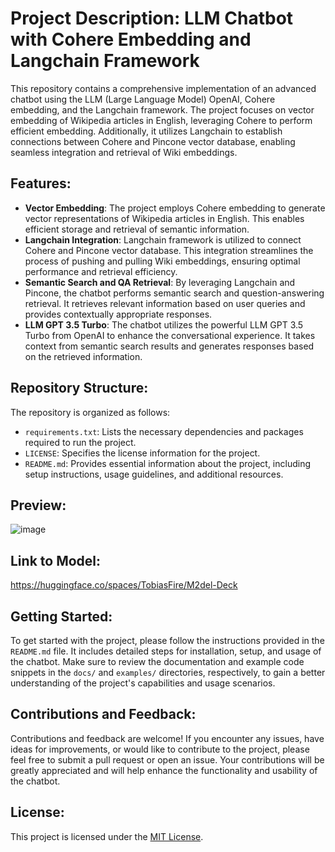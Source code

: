 
# Project Description: LLM Chatbot with Cohere Embedding and Langchain Framework

This repository contains a comprehensive implementation of an advanced chatbot using the LLM (Large Language Model) OpenAI, Cohere embedding, and the Langchain framework. The project focuses on vector embedding of Wikipedia articles in English, leveraging Cohere to perform efficient embedding. Additionally, it utilizes Langchain to establish connections between Cohere and Pincone vector database, enabling seamless integration and retrieval of Wiki embeddings.

## Features:
- **Vector Embedding**: The project employs Cohere embedding to generate vector representations of Wikipedia articles in English. This enables efficient storage and retrieval of semantic information.
- **Langchain Integration**: Langchain framework is utilized to connect Cohere and Pincone vector database. This integration streamlines the process of pushing and pulling Wiki embeddings, ensuring optimal performance and retrieval efficiency.
- **Semantic Search and QA Retrieval**: By leveraging Langchain and Pincone, the chatbot performs semantic search and question-answering retrieval. It retrieves relevant information based on user queries and provides contextually appropriate responses.
- **LLM GPT 3.5 Turbo**: The chatbot utilizes the powerful LLM GPT 3.5 Turbo from OpenAI to enhance the conversational experience. It takes context from semantic search results and generates responses based on the retrieved information.

## Repository Structure:
The repository is organized as follows:

- `requirements.txt`: Lists the necessary dependencies and packages required to run the project.
- `LICENSE`: Specifies the license information for the project.
- `README.md`: Provides essential information about the project, including setup instructions, usage guidelines, and additional resources.
## Preview:

![image](https://github.com/Tobaisfire/LLM-Chat-bot/assets/67000746/84569945-5bb1-47b0-851e-fd9911a89890)

## Link to Model:

https://huggingface.co/spaces/TobiasFire/M2del-Deck

## Getting Started:
To get started with the project, please follow the instructions provided in the `README.md` file. It includes detailed steps for installation, setup, and usage of the chatbot. Make sure to review the documentation and example code snippets in the `docs/` and `examples/` directories, respectively, to gain a better understanding of the project's capabilities and usage scenarios.

## Contributions and Feedback:
Contributions and feedback are welcome! If you encounter any issues, have ideas for improvements, or would like to contribute to the project, please feel free to submit a pull request or open an issue. Your contributions will be greatly appreciated and will help enhance the functionality and usability of the chatbot.

## License:
This project is licensed under the [MIT License](LICENSE).
